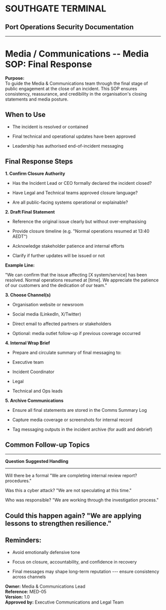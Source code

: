 # SOUTHGATE TERMINAL
## Port Operations Security Documentation
---

# Media / Communications -- Media SOP: Final Response

**Purpose:**\
To guide the Media & Communications team through the final stage of
public engagement at the close of an incident. This SOP ensures
consistency, reassurance, and credibility in the organisation's closing
statements and media posture.

## When to Use

- The incident is resolved or contained

- Final technical and operational updates have been approved

- Leadership has authorised end-of-incident messaging

## Final Response Steps

**1. Confirm Closure Authority**

- Has the Incident Lead or CEO formally declared the incident closed?

- Have Legal and Technical teams approved closure language?

- Are all public-facing systems operational or explainable?

**2. Draft Final Statement**

- Reference the original issue clearly but without over-emphasising

- Provide closure timeline (e.g. "Normal operations resumed at 13:40
AEDT")

- Acknowledge stakeholder patience and internal efforts

- Clarify if further updates will be issued or not

**Example Line:**

"We can confirm that the issue affecting \[X system/service\] has been
resolved. Normal operations resumed at \[time\]. We appreciate the
patience of our customers and the dedication of our team."

**3. Choose Channel(s)**

- Organisation website or newsroom

- Social media (LinkedIn, X/Twitter)

- Direct email to affected partners or stakeholders

- Optional: media outlet follow-up if previous coverage occurred

**4. Internal Wrap Brief**

- Prepare and circulate summary of final messaging to:

- Executive team

- Incident Coordinator

- Legal

- Technical and Ops leads

**5. Archive Communications**

- Ensure all final statements are stored in the Comms Summary Log

- Capture media coverage or screenshots for internal record

- Tag messaging outputs in the incident archive (for audit and debrief)

## Common Follow-up Topics

-----------------------------------------------------------------------
**Question**    **Suggested Handling**
------------------------- ---------------------------------------------
Will there be a formal "We are completing internal review
report?     procedures."

Was this a cyber attack? "We are not speculating at this time."

Who was responsible?  "We are working through the investigation
      process."

Could this happen again? "We are applying lessons to strengthen
      resilience."
-----------------------------------------------------------------------

## Reminders:

- Avoid emotionally defensive tone

- Focus on closure, accountability, and confidence in recovery

- Final messages may shape long-term reputation --- ensure consistency
across channels

**Owner:** Media & Communications Lead\
**Reference:** MED-05\
**Version:** 1.0\
**Approved by:** Executive Communications and Legal Team
